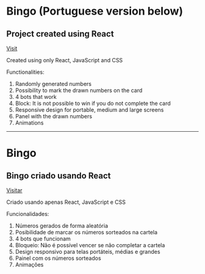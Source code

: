 # Bingo (Portuguese version below)

<h2>Project created using <strong>React</strong></h2>

[Visit](https://victor-spichenkoff.github.io/bingo-build/)

Created using only React, JavaScript and CSS

Functionalities:
1. Randomly generated numbers
2. Possibility to mark the drawn numbers on the card
1. 4 bots that work
1. Block: It is not possible to win if you do not complete the card
1. Responsive design for portable, medium and large screens
1. Panel with the drawn numbers
1. Animations

___

<h1>Bingo</h1>

<h2>Bingo criado usando <strong>React</strong></h2>

[Visitar](https://victor-spichenkoff.github.io/bingo-build/)

Criado usando apenas React, JavaScript e CSS

Funcionalidades: 
1. Números gerados de forma aleatória
2. Posibilidade de marcar os números sorteados na cartela
1. 4 bots que funcionam
1. Bloqueio: Não é possível vencer se não completar a cartela
1. Design responsivo para telas portáteis, médias e grandes
1. Painel com os números sorteados
1. Animações

